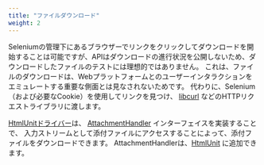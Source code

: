 ```yaml
---
title: "ファイルダウンロード"
weight: 2
---
```



Seleniumの管理下にあるブラウザーでリンクをクリックしてダウンロードを開始することは可能ですが、APIはダウンロードの進行状況を公開しないため、ダウンロードしたファイルのテストには理想的ではありません。
これは、ファイルのダウンロードは、Webプラットフォームとのユーザーインタラクションをエミュレートする重要な側面とは見なされないためです。
代わりに、Selenium（および必要なCookie）を使用してリンクを見つけ、 [libcurl](//curl.haxx.se/libcurl/) などのHTTPリクエストライブラリに渡します。

[HtmlUnitドライバー](https://github.com/SeleniumHQ/htmlunit-driver)は、
[AttachmentHandler](https://htmlunit.sourceforge.io/apidocs/com/gargoylesoftware/htmlunit/attachment/AttachmentHandler.html) インターフェイスを実装することで、
入力ストリームとして添付ファイルにアクセスすることによって、添付ファイルをダウンロードできます。 
AttachmentHandlerは、[HtmlUnit](https://htmlunit.sourceforge.io/) に追加できます。